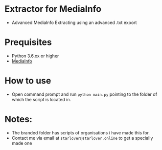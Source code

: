 # Extractor for MediaInfo

- Advanced MediaInfo Extracting using an advanced .txt export

# Prequisites
- Python 3.6.xx or higher
- [MediaInfo](https://mediaarea.net/en/MediaInfo)

# How to use

- Open command prompt and run `python main.py` pointing to the folder of which the script is located in.

# Notes:
- The branded folder has scripts of organisations i have made this for.
- Contact me via email at `starlover@starlover.online` to get a specially made one
